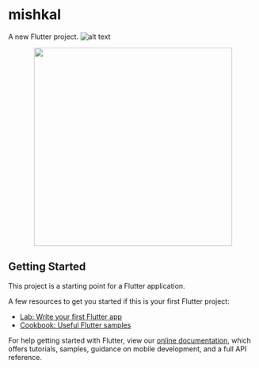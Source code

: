 # mishkal

A new Flutter project.
![alt text](https://github.com/tarekDZ2019/mishkal-App/blob/master/images/text1.png)
<div align="center">
    <img src="https://github.com/tarekDZ2019/mishkal-App/blob/master/images/text2.png" width="400px"</img> 
</div>


## Getting Started

This project is a starting point for a Flutter application.

A few resources to get you started if this is your first Flutter project:

- [Lab: Write your first Flutter app](https://flutter.io/docs/get-started/codelab)
- [Cookbook: Useful Flutter samples](https://flutter.io/docs/cookbook)

For help getting started with Flutter, view our 
[online documentation](https://flutter.io/docs), which offers tutorials, 
samples, guidance on mobile development, and a full API reference.
